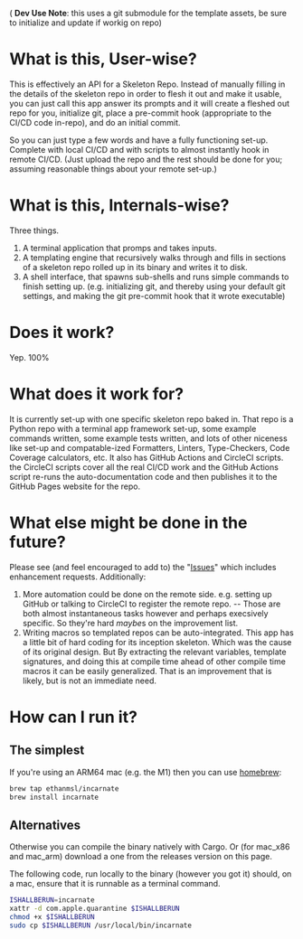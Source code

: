 ( **Dev Use Note**: this uses a git submodule for the template assets, be sure to initialize and update if workig on repo)


# What is this, User-wise?
This is effectively an API for a Skeleton Repo.
Instead of manually filling in the details of the skeleton repo in order to flesh it out and make it usable, you can just call this app answer its prompts and it will create a fleshed out repo for you, initialize git, place a pre-commit hook (appropriate to the CI/CD code in-repo), and do an initial commit.

So you can just type a few words and have a fully functioning set-up.  Complete with local CI/CD and with scripts to almost instantly hook in remote CI/CD.  (Just upload the repo and the rest should be done for you; assuming reasonable things about your remote set-up.)

# What is this, Internals-wise?
Three things.
1. A terminal application that promps and takes inputs.
2. A templating engine that recursively walks through and fills in sections of a skeleton repo rolled up in its binary and writes it to disk.
3. A shell interface, that spawns sub-shells and runs simple commands to finish setting up. (e.g. initializing git, and thereby using your default git settings, and making the git pre-commit hook that it wrote executable)

# Does it work?
Yep. 100%

# What does it work for?
It is currently set-up with one specific skeleton repo baked in.
That repo is a Python repo with a terminal app framework set-up, some example commands written, some example tests written, and lots of other niceness like set-up and compatable-ized Formatters, Linters, Type-Checkers, Code Coverage calculators, etc.
It also has GitHub Actions and CircleCI scripts.  the CircleCI scripts cover all the real CI/CD work and the GitHub Actions script re-runs the auto-documentation code and then publishes it to the GitHub Pages website for the repo.

# What else might be done in the future?
Please see (and feel encouraged to add to) the "[Issues]([url](https://github.com/ethanmsl/incarnate/issues))" which includes enhancement requests.  Additionally:

1. More automation could be done on the remote side.  e.g. setting up GitHub or talking to CircleCI to register the remote repo.  -- Those are both almost instantaneous tasks however and perhaps execsively specific.  So they're hard *maybe*s on the improvement list.
2. Writing macros so templated repos can be auto-integrated.  This app has a little bit of hard coding for its inception skeleton.  Which was the cause of its original design.  But By extracting the relevant variables, template signatures, and doing this at compile time ahead of other compile time macros it can be easily generalized.  That is an improvement that is likely, but is not an immediate need.

# How can I run it?

## The simplest
If you're using an ARM64 mac (e.g. the M1) then you can use [homebrew]([url](https://brew.sh/)):
```bash
brew tap ethanmsl/incarnate
brew install incarnate
```

## Alternatives
Otherwise you can compile the binary natively with Cargo. 
Or (for mac_x86 and mac_arm) download a one from the releases version on this page.

The following code, run locally to the binary (however you got it) should, on a mac, ensure that it is runnable as a terminal command.
```bash
ISHALLBERUN=incarnate
xattr -d com.apple.quarantine $ISHALLBERUN
chmod +x $ISHALLBERUN
sudo cp $ISHALLBERUN /usr/local/bin/incarnate
```
